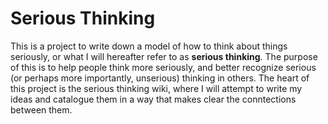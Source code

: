 # Serious Thinking

This is a project to write down a model of how to think about things seriously, or what I will hereafter refer to as **serious thinking**. The purpose of this is to help people think more seriously, and better recognize serious (or perhaps more importantly, unserious) thinking in others. The heart of this project is the serious thinking wiki, where I will attempt to write my ideas and catalogue them in a way that makes clear the conntections between them.
